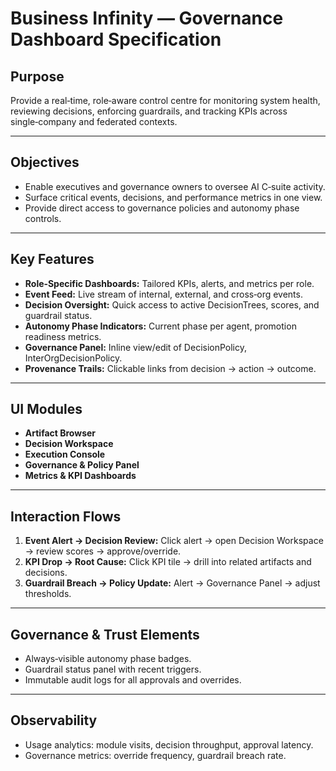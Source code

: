 # Business Infinity — Governance Dashboard Specification

## Purpose
Provide a real‑time, role‑aware control centre for monitoring system health, reviewing decisions, enforcing guardrails, and tracking KPIs across single‑company and federated contexts.

---

## Objectives
- Enable executives and governance owners to oversee AI C‑suite activity.
- Surface critical events, decisions, and performance metrics in one view.
- Provide direct access to governance policies and autonomy phase controls.

---

## Key Features
- **Role‑Specific Dashboards:** Tailored KPIs, alerts, and metrics per role.
- **Event Feed:** Live stream of internal, external, and cross‑org events.
- **Decision Oversight:** Quick access to active DecisionTrees, scores, and guardrail status.
- **Autonomy Phase Indicators:** Current phase per agent, promotion readiness metrics.
- **Governance Panel:** Inline view/edit of DecisionPolicy, InterOrgDecisionPolicy.
- **Provenance Trails:** Clickable links from decision → action → outcome.

---

## UI Modules
- **Artifact Browser**
- **Decision Workspace**
- **Execution Console**
- **Governance & Policy Panel**
- **Metrics & KPI Dashboards**

---

## Interaction Flows
1. **Event Alert → Decision Review:** Click alert → open Decision Workspace → review scores → approve/override.
2. **KPI Drop → Root Cause:** Click KPI tile → drill into related artifacts and decisions.
3. **Guardrail Breach → Policy Update:** Alert → Governance Panel → adjust thresholds.

---

## Governance & Trust Elements
- Always‑visible autonomy phase badges.
- Guardrail status panel with recent triggers.
- Immutable audit logs for all approvals and overrides.

---

## Observability
- Usage analytics: module visits, decision throughput, approval latency.
- Governance metrics: override frequency, guardrail breach rate.